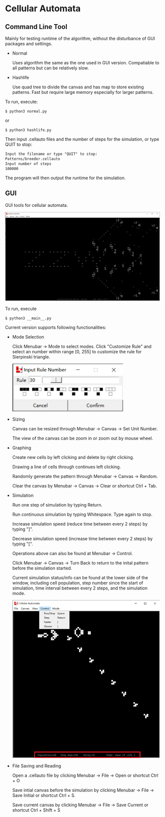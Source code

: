 # Cellular Automata

## Command Line Tool

Mainly for testing runtime of the algorithm, without the disturbance of GUI packages and settings.

- Normal

  Uses algorithm the same as the one used in GUI version. Compatiable to all patterns but can be relatively slow.

- Hashlife

  Use quad tree to divide the canvas and has map to store existing patterns. Fast but require large memory especially for larger patterns.

To run, execute:

```shell
$ python3 normal.py
```

or

```shell
$ python3 hashlife.py
```

Then input .cellauto files and the number of steps for the simulation, or type QUIT to stop:

```shell
Input the filename or type "QUIT" to stop:
Patterns/breeder.cellauto
Input number of steps
100000
```

The program will then output the runtime for the simulation.

## GUI

GUI tools for cellular automata.

![overview](imgs/overview.png)

To run, execute

```shell
$ python3 __main__.py
```

Current version supports following functionalities:

- Mode Selection

  Click Menubar -> Mode to select modes. Click "Customize Rule" and select an number within range [0, 255] to customize the rule for Sierpinski triangle.

  ![customize_rule](imgs/custom_rule.png)

- Sizing

  Canvas can be resized through Menubar -> Canvas -> Set Unit Number.

  The view of the canvas can be zoom in or zoom out by mouse wheel.

- Graphing

  Create new cells by left clicking and delete by right clicking.

  Drawing a line of cells through continues left clicking.

  Randomly generate the pattern through Menubar -> Canvas -> Random.

  Clear the canvas by Menubar -> Canvas -> Clear or shortcut Ctrl + Tab.

- Simulation

  Run one step of simulation by typing Return.

  Run continuous simulation by typing Whitespace. Type again to stop.

  Increase simulation speed (reduce time between every 2 steps) by typing "]".

  Decrease simulation speed (increase time between every 2 steps) by typing "[".

  Operations above can also be found at Menubar -> Control.

  Click Menubar -> Canvas -> Turn Back to return to the inital pattern before the simulation started.

  Current simulation status/info can be found at the lower side of the window, including cell population, step number since the start of simulation, time interval between every 2 steps, and the simulation mode.

  ![simulation](imgs/simulation.png)

- File Saving and Reading

  Open a .cellauto file by clicking Menubar -> File -> Open or shortcut Ctrl + O

  Save intial canvas before the simulation by clicking Menubar -> File -> Save Initial or shortcut Ctrl + S.

  Save current canvas by clicking Menubar -> File -> Save Current or shortcut Ctrl + Shift + S